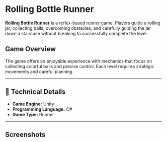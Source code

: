 # Rolling Bottle Runner

**Rolling Bottle Runner** is a reflex-based runner game. Players guide a rolling jar, collecting balls, overcoming obstacles, and carefully guiding the jar down a staircase without breaking to successfully complete the level.

## Game Overview

The game offers an enjoyable experience with mechanics that focus on collecting colorful balls and precise control. Each level requires strategic movements and careful planning.

---

## 🔧 Technical Details

- **Game Engine:** Unity  
- **Programming Language:** C#  
- **Game Type:** Runner

---

## Screenshots

